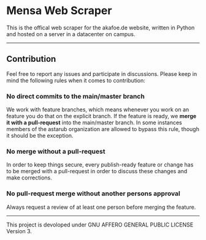 # Mensa Web Scraper

This is the offical web scraper for the akafoe.de website, written in Python and hosted on a server in a datacenter on campus.

---

## Contribution

Feel free to report any issues and participate in discussions.
Please keep in mind the following rules when it comes to contribution:

### No direct commits to the main/master branch

We work with feature branches, which means whenever you work on an feature you do that on the explicit branch. If the feature is ready, we **merge it with a pull-request** into the main/master branch.
In some instances members of the astarub organization are allowed to bypass this rule, though it should be the exception. 

### No merge without a pull-request

In order to keep things secure, every publish-ready feature or change has to be merged with a pull-request in order to discuss these changes and make corrections.

### No pull-request merge without another persons approval

Always request a review of at least one person before merging the feature.

---

This project is devoloped under GNU AFFERO GENERAL PUBLIC LICENSE Version 3.
